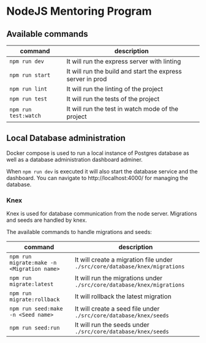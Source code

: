 # NodeJS Mentoring Program

## Available commands

|command              |description                                               |
|---------------------|----------------------------------------------------------|
|`npm run dev`        |It will run the express server with linting               |
|`npm run start`      |It will run the build and start the express server in prod|
|`npm run lint`       |It will run the linting of the project                    |
|`npm run test`       |It will run the tests of the project                      |
|`npm run test:watch` |It will run the test in watch mode of the project         |

## Local Database administration

Docker compose is used to run a local instance of Postgres database as well as a database administration dashboard adminer.

When `npm run dev` is executed it will also start the database service and the dashboard. You can navigate to http://localhost:4000/ for managing the database.

### Knex

Knex is used for database communication from the node server. Migrations and seeds are handled by knex.

The available commands to handle migrations and seeds:

|command                                    |description                                                                 |
|-------------------------------------------|----------------------------------------------------------------------------|
|`npm run migrate:make -n <Migration name>` |It will create a migration file under `./src/core/database/knex/migrations` |
|`npm run migrate:latest`                   |It will run the migrations under `./src/core/database/knex/migrations`      |
|`npm run migrate:rollback`                 |It will rollback the latest migration                                       |
|`npm run seed:make -n <Seed name>`         |It will create a seed file under `./src/core/database/knex/seeds`           |
|`npm run seed:run`                         |It will run the seeds under `./src/core/database/knex/seeds`                |
